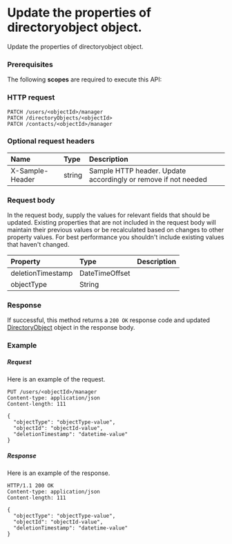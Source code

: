 # Update the properties of directoryobject object.

Update the properties of directoryobject object.
### Prerequisites
The following **scopes** are required to execute this API: 
### HTTP request
<!-- { "blockType": "ignored" } -->
```http
PATCH /users/<objectId>/manager
PATCH /directoryObjects/<objectId>
PATCH /contacts/<objectId>/manager
```
### Optional request headers
| Name       | Type | Description|
|:-----------|:------|:----------|
| X-Sample-Header  | string  | Sample HTTP header. Update accordingly or remove if not needed|

### Request body
In the request body, supply the values for relevant fields that should be updated. Existing properties that are not included in the request body will maintain their previous values or be recalculated based on changes to other property values. For best performance you shouldn't include existing values that haven't changed.

| Property	   | Type	|Description|
|:---------------|:--------|:----------|
|deletionTimestamp|DateTimeOffset||
|objectType|String||

### Response
If successful, this method returns a `200 OK` response code and updated [DirectoryObject](../resources/directoryobject.md) object in the response body.
### Example
##### Request
Here is an example of the request.
<!-- {
  "blockType": "request",
  "name": "update_directoryobject"
}-->
```http
PUT /users/<objectId>/manager
Content-type: application/json
Content-length: 111

{
  "objectType": "objectType-value",
  "objectId": "objectId-value",
  "deletionTimestamp": "datetime-value"
}
```
##### Response
Here is an example of the response.
<!-- {
  "blockType": "response",
  "truncated": false,
  "@odata.type": "directoryobject"
} -->
```http
HTTP/1.1 200 OK
Content-type: application/json
Content-length: 111

{
  "objectType": "objectType-value",
  "objectId": "objectId-value",
  "deletionTimestamp": "datetime-value"
}
```

<!-- uuid: 9e4c2168-88a7-494d-bc8a-bcf71dec94b5
2015-10-16 23:06:04 UTC -->
<!-- {
  "type": "#page.annotation",
  "description": "Update the properties of directoryobject object.",
  "keywords": "",
  "section": "documentation",
  "tocPath": ""
}-->